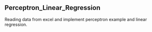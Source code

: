 ## Perceptron_Linear_Regression
Reading data from excel and implement perceptron example and linear regression.
